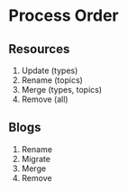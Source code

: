 # Process Order

## Resources

1. Update (types)
2. Rename (topics)
3. Merge (types, topics)
4. Remove (all)

## Blogs

1. Rename
2. Migrate
3. Merge
4. Remove
